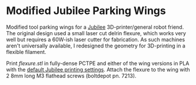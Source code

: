 # Modified Jubilee Parking Wings

Modified tool parking wings for a [Jubilee](https://github.com/machineagency/jubilee) 3D-printer/general robot friend. The original
design used a small laser cut delrin flexure, which works very well but requires a 60W-ish laser cutter for fabrication. As such
machines aren't universally available, I redesigned the geometry for 3D-printing in a flexible filament.

Print *flexure.stl* in fully-dense PCTPE and either of the wing versions in PLA with the
[default Jubilee printing settings](https://jubilee3d.com/index.php?title=3D_Printed_Parts). Attach the flexure to the wing with 2
8mm long M3 flathead screws (boltdepot pn. 7213).
